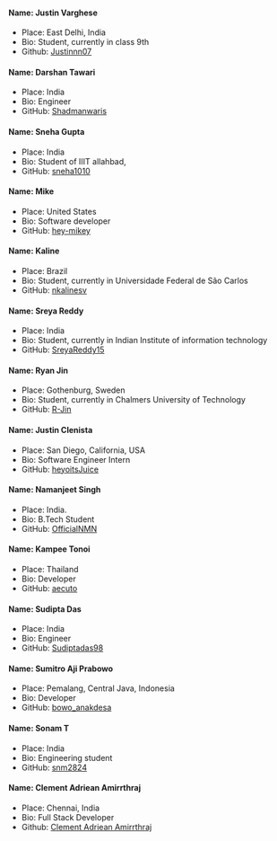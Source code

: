 #### Name: Justin Varghese
- Place: East Delhi, India
- Bio: Student, currently in class 9th
- Github: [Justinnn07](https://github.com/Justinnn07)

#### Name: Darshan Tawari
- Place: India
- Bio: Engineer
- GitHub: [Shadmanwaris](https://github.com/Shadmanwaris)

#### Name: Sneha Gupta
- Place: India
- Bio: Student of IIIT allahbad,
- GitHub: [sneha1010](https://github.com/sneha1010)


#### Name: Mike
- Place: United States
- Bio: Software developer
- GitHub: [hey-mikey](https://github.com/hey-mikey)

#### Name: Kaline
- Place: Brazil
- Bio: Student, currently in Universidade Federal de São Carlos
- GitHub: [nkalinesv](https://github.com/nayrakalinesv/)

#### Name: Sreya Reddy
- Place: India
- Bio: Student, currently in Indian Institute of information technology
- GitHub: [SreyaReddy15](https://github.com/sreyareddy15)

#### Name: Ryan Jin
- Place: Gothenburg, Sweden
- Bio: Student, currently in Chalmers University of Technology
- GitHub: [R-Jin](https://github.com/R-Jin)

#### Name: Justin Clenista
- Place: San Diego, California, USA
- Bio: Software Engineer Intern
- GitHub: [heyoitsJuice](https://github.com/heyoitsJuice)

#### Name: Namanjeet Singh
- Place: India.
- Bio: B.Tech Student
- GitHub: [OfficialNMN](https://github.com/OfficialNMN)

#### Name: Kampee Tonoi
- Place: Thailand
- Bio: Developer
- GitHub: [aecuto](https://github.com/aecuto)

#### Name: Sudipta Das
- Place: India
- Bio: Engineer
- GitHub: [Sudiptadas98](https://github.com/Sudiptadas98)

#### Name: Sumitro Aji Prabowo
- Place: Pemalang, Central Java, Indonesia
- Bio: Developer
- GitHub: [bowo_anakdesa](https://github.com/bowo-anakdesa)

#### Name: Sonam T
- Place:  India
- Bio: Engineering student
- GitHub: [snm2824](https://github.com/snm2824)


#### Name: Clement Adriean Amirrthraj
- Place: Chennai, India
- Bio: Full Stack Developer
- Github: [Clement Adriean Amirrthraj](https://github.com/ACAA06)